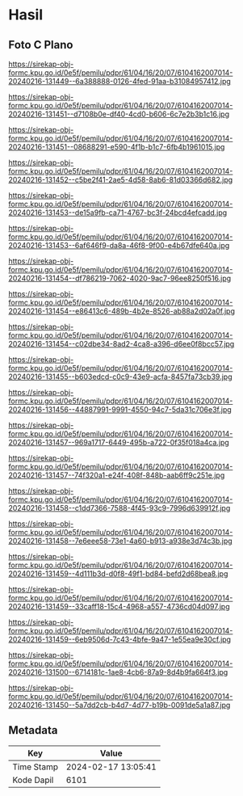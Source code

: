 # Hasil

## Foto C Plano

https://sirekap-obj-formc.kpu.go.id/0e5f/pemilu/pdpr/61/04/16/20/07/6104162007014-20240216-131449--6a388888-0126-4fed-91aa-b31084957412.jpg

https://sirekap-obj-formc.kpu.go.id/0e5f/pemilu/pdpr/61/04/16/20/07/6104162007014-20240216-131451--d7108b0e-df40-4cd0-b606-6c7e2b3b1c16.jpg

https://sirekap-obj-formc.kpu.go.id/0e5f/pemilu/pdpr/61/04/16/20/07/6104162007014-20240216-131451--08688291-e590-4f1b-b1c7-6fb4b1961015.jpg

https://sirekap-obj-formc.kpu.go.id/0e5f/pemilu/pdpr/61/04/16/20/07/6104162007014-20240216-131452--c5be2f41-2ae5-4d58-8ab6-81d03366d682.jpg

https://sirekap-obj-formc.kpu.go.id/0e5f/pemilu/pdpr/61/04/16/20/07/6104162007014-20240216-131453--de15a9fb-ca71-4767-bc3f-24bcd4efcadd.jpg

https://sirekap-obj-formc.kpu.go.id/0e5f/pemilu/pdpr/61/04/16/20/07/6104162007014-20240216-131453--6af646f9-da8a-46f8-9f00-e4b67dfe640a.jpg

https://sirekap-obj-formc.kpu.go.id/0e5f/pemilu/pdpr/61/04/16/20/07/6104162007014-20240216-131454--df786219-7062-4020-9ac7-96ee8250f516.jpg

https://sirekap-obj-formc.kpu.go.id/0e5f/pemilu/pdpr/61/04/16/20/07/6104162007014-20240216-131454--e86413c6-489b-4b2e-8526-ab88a2d02a0f.jpg

https://sirekap-obj-formc.kpu.go.id/0e5f/pemilu/pdpr/61/04/16/20/07/6104162007014-20240216-131454--c02dbe34-8ad2-4ca8-a396-d6ee0f8bcc57.jpg

https://sirekap-obj-formc.kpu.go.id/0e5f/pemilu/pdpr/61/04/16/20/07/6104162007014-20240216-131455--b603edcd-c0c9-43e9-acfa-8457fa73cb39.jpg

https://sirekap-obj-formc.kpu.go.id/0e5f/pemilu/pdpr/61/04/16/20/07/6104162007014-20240216-131456--44887991-9991-4550-94c7-5da31c706e3f.jpg

https://sirekap-obj-formc.kpu.go.id/0e5f/pemilu/pdpr/61/04/16/20/07/6104162007014-20240216-131457--969a1717-6449-495b-a722-0f35f018a4ca.jpg

https://sirekap-obj-formc.kpu.go.id/0e5f/pemilu/pdpr/61/04/16/20/07/6104162007014-20240216-131457--74f320a1-e24f-408f-848b-aab6ff9c251e.jpg

https://sirekap-obj-formc.kpu.go.id/0e5f/pemilu/pdpr/61/04/16/20/07/6104162007014-20240216-131458--c1dd7366-7588-4f45-93c9-7996d639912f.jpg

https://sirekap-obj-formc.kpu.go.id/0e5f/pemilu/pdpr/61/04/16/20/07/6104162007014-20240216-131458--7e6eee58-73e1-4a60-b913-a938e3d74c3b.jpg

https://sirekap-obj-formc.kpu.go.id/0e5f/pemilu/pdpr/61/04/16/20/07/6104162007014-20240216-131459--4d111b3d-d0f8-49f1-bd84-befd2d68bea8.jpg

https://sirekap-obj-formc.kpu.go.id/0e5f/pemilu/pdpr/61/04/16/20/07/6104162007014-20240216-131459--33caff18-15c4-4968-a557-4736cd04d097.jpg

https://sirekap-obj-formc.kpu.go.id/0e5f/pemilu/pdpr/61/04/16/20/07/6104162007014-20240216-131459--6eb9506d-7c43-4bfe-9a47-1e55ea9e30cf.jpg

https://sirekap-obj-formc.kpu.go.id/0e5f/pemilu/pdpr/61/04/16/20/07/6104162007014-20240216-131500--6714181c-1ae8-4cb6-87a9-8d4b9fa664f3.jpg

https://sirekap-obj-formc.kpu.go.id/0e5f/pemilu/pdpr/61/04/16/20/07/6104162007014-20240216-131450--5a7dd2cb-b4d7-4d77-b19b-0091de5a1a87.jpg


## Metadata

| Key        | Value               |
| ---------- | ------------------- |
| Time Stamp | 2024-02-17 13:05:41 |
| Kode Dapil | 6101                |




